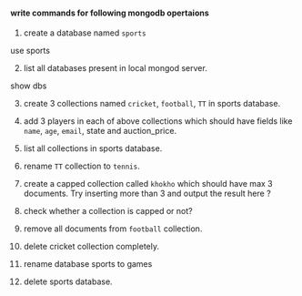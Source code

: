 #### write commands for following mongodb opertaions

1. create a database named `sports`

use sports

2. list all databases present in local mongod server.

show dbs

3. create 3 collections named `cricket`, `football`, `TT` in sports database.

4. add 3 players in each of above collections which should have fields like `name`, `age`, `email`, state and auction_price.

5. list all collections in sports database.

6. rename `TT` collection to `tennis`.

7. create a capped collection called `khokho` which should have max 3 documents.
  Try inserting more than 3 and output the result here ?

8. check whether a collection is capped or not?

9. remove all documents from `football` collection.

10. delete cricket collection completely.

11. rename database sports to games

12. delete sports database. 
